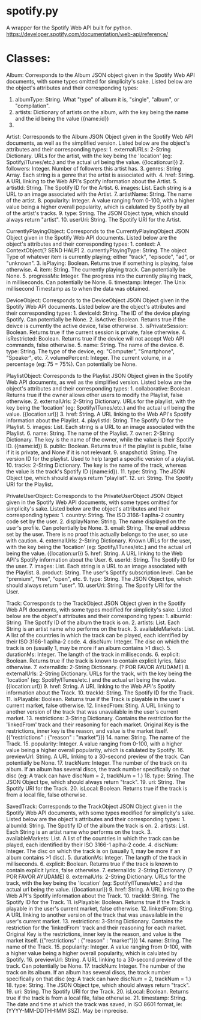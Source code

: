 # spotify.py
A wrapper for the Spotify Web API built for python.
https://developer.spotify.com/documentation/web-api/reference/


# Classes:

Album: Corresponds to the Album JSON object given in the Spotify Web API documents, with some types omitted for simplicity's sake. Listed below are the object's attributes and their corresponding types:
  1. albumType: String. What "type" of album it is, "single", "album", or "compilation".
  2. artists: Dictionary of artists on the album, with the key being the name and the id being the value ({name:id})
  3. 
  
  
Artist: Corresponds to the Album JSON Object given in the Spotify Web API documents, as well as the simplified version. Listed below are the object's attributes and their corresponding types:
    1. externalURLs: 2-String Dictionary. URLs for the artist, with the key being the 'location' (eg: Spotify/ITunes/etc.) and the actual url being the value. ({location:url})
    2. followers: Integer. Number of followers this artist has.
    3. genres: String Array. Each string is a genre that the artist is associated with.
    4. href: String. A URL linking to the Web API's Spotify information about the Artist.
    5. artistId: String. The Spotify ID for the Artist.
    6. images: List<String>. Each string is a URL to an image associated with the Artist.
    7. artistName: String. The name of the artist.
    8. popularity: Integer. A value ranging from 0-100, with a higher value being a higher overall popularity, which is calulated by Spotify by all of the artist's tracks.
    9. type: String. The JSON Object type, which should always return "artist".
    10. userUri: String. The Spotify URI for the Artist.
    
    
CurrentlyPlayingObject: Corresponds to the CurrentlyPlayingObject JSON Object given in the Spotify Web API documents. Listed below are the object's attributes and their corresponding types:
    1. context: A ContextObject(? SEND HALP)
    2. currentlyPlayingType: String. The object Type of whatever item is currently playing; either "track", "episode", "ad", or "unknown".
    3. isPlaying: Boolean. Returns true if something is playing, false otherwise.
    4. item: String. The currently playing track. Can potentially be None.
    5. progressMs: Integer. The progress into the currently playing track, in milliseconds. Can potentially be None.
    6. timestamp: Integer. The Unix millisecond Timestamp as to when the data was obtained.


DeviceObject: Corresponds to the DeviceObject JSON Object given in the Spotify Web API documents. Listed below are the object's attributes and their corresponding types:
    1. deviceId: String. The ID of the device playing Spotify. Can potentially be None.
    2. isActive: Boolean. Returns true if the deivce is currently the active device, false otherwise.
    3. isPrivateSession: Boolean. Returns true if the current session is private, false otherwise.
    4. isRestricted: Boolean. Returns true if the device will not accept Web API commands, false otherwise.
    5. name: String. The name of the device.
    6. type: String. The type of the device, eg: "Computer", "Smartphone", "Speaker", etc.
    7. volumePercent: Integer. The current volume, in a percentage (eg: 75 = 75%). Can potentially be None.
    
    
PlaylistObject: Corresponds to the Playlist JSON Object given in the Spotify Web API documents, as well as the simplified version. Listed below are the object's attributes and their corresponding types:
    1. collaborative: Boolean. Returns true if the owner allows other users to modify the Playlist, false otherwise.
    2. externalUrls: 2-String Dictionary. URLs for the playlist, with the key being the 'location' (eg: Spotify/ITunes/etc.) and the actual url being the value. ({location:url})
    3. href: String. A URL linking to the Web API's Spotify information about the Playlist.
    4. playlistId: String. The Spotify ID for the Playlist.
    5. images: List<String>. Each string is a URL to an image associated with the Playlist.
    6. name: String. The name of the Playlist.
    7. owner: 2-String Dictionary. The key is the name of the owner, while the value is their Spotify ID. ({name:id})
    8. public: Boolean. Returns true if the playlist is public, false if it is private, and None if it is not relevant.
    9. snapshotId: String. The version ID for the playlist. Used to help target a specific version of a playlist.
    10. tracks: 2-String Dictionary. The key is the name of the track, whereas the value is the track's Spotify ID ({name:id}).
    11. type: String. The JSON Object tpe, which should always return "playlist".
    12. uri: String. The Spotify URI for the Playlist.
    
    
PrivateUserObject: Corresponds to the PrivateUserObject JSON Object given in the Spotify Web API documents, with some types omitted for simplicity's sake. Listed below are the object's attributes and their corresponding types:
    1. country: String. The ISO 3166-1 aplha-2 country code set by the user.
    2. displayName: String. The name displayed on the user's profile. Can potentially be None.
    3. email: String. The email address set by the user. There is no proof this actually belongs to the user, so use with caution.
    4. externalUrls: 2-String Dictionary. Known URLs for the user, with the key being the 'location' (eg: Spotify/ITunes/etc.) and the actual url being the value. ({location:url})
    5. href: String. A URL linking to the Web API's Spotify information about the User.
    6. userId: String. The Spotify ID for the user.
    7. images: List<String>. Each string is a URL to an image associated with the Playlist.
    8. product: String. The user's Spotify subscription level. Can be "premium", "free", "open", etc.
    9. type: String. The JSON Object tpe, which should always return "user".
    10. userUri: String. The Spotify URI for the User.
    
    
Track: Corresponds to the TrackObject JSON Object given in the Spotify Web API documents, with some types modified for simplicity's sake. Listed below are the object's attributes and their corresponding types:
    1. albumId: String. The Spotify ID of the album the track is on.
    2. artists: List<String>. Each String is an artist name who performs on the track.
    3. availableMarkets: List<String>. A list of the countries in which the track can be played, each identified by their ISO 3166-1 aplha-2 code.
    4. discNum: Integer. The disc on which the track is on (usually 1, may be more if an album contains >1 disc).
    5. durationMs: Integer. The langth of the track in milliseconds.
    6. explicit: Boolean. Returns true if the track is known to contain explicit lyrics, false otherwise.
    7. externalIds: 2-String Dictionary. (? POR FAVOR AYUDAME)
    8. externalUrls: 2-String Dictionary. URLs for the track, with the key being the 'location' (eg: Spotify/ITunes/etc.) and the actual url being the value. ({location:url})
    9. href: String. A URL linking to the Web API's Spotify information about the Track.
    10. trackId: String. The Spotify ID for the Track.
    11. isPlayable: Boolean. Returns true if the Track is playable in the user's current market, false otherwise.
    12. linkedFrom: Sting. A URL linking to another version of the track that was unavailable in the user's current market.
    13. restrictions: 3-String Dictionary. Contains the restriction for the 'linkedFrom' track and their reasoning for each market. Original Key is the restrictions, inner key is the reason, and value is the market itself. ({"restrictions" : {"reason" : "market"}})
    14. name: String. The name of the Track.
    15. popularity: Integer. A value ranging from 0-100, with a higher value being a higher overall popularity, which is calulated by Spotify.
    16. previewUrl: String. A URL linking to a 30-second preview of the track. Can potentially be None.
    17. trackNum: Integer. The number of the track on its album. If an album has several discs, the track number specifically on that disc (eg: A track can have discNum = 2, trackNum = 1.)
    18. type: String. The JSON Object tpe, which should always return "track".
    19. uri: String. The Spotify URI for the Track.
    20. isLocal: Boolean. Returns true if the track is from a local file, false otherwise.
    
    
SavedTrack: Corresponds to the TrackObject JSON Object given in the Spotify Web API documents, with some types modified for simplicity's sake. Listed below are the object's attributes and their corresponding types:
    1. albumId: String. The Spotify ID of the album the track is on.
    2. artists: List<String>. Each String is an artist name who performs on the track.
    3. availableMarkets: List<String>. A list of the countries in which the track can be played, each identified by their ISO 3166-1 aplha-2 code.
    4. discNum: Integer. The disc on which the track is on (usually 1, may be more if an album contains >1 disc).
    5. durationMs: Integer. The langth of the track in milliseconds.
    6. explicit: Boolean. Returns true if the track is known to contain explicit lyrics, false otherwise.
    7. externalIds: 2-String Dictionary. (? POR FAVOR AYUDAME)
    8. externalUrls: 2-String Dictionary. URLs for the track, with the key being the 'location' (eg: Spotify/ITunes/etc.) and the actual url being the value. ({location:url})
    9. href: String. A URL linking to the Web API's Spotify information about the Track.
    10. trackId: String. The Spotify ID for the Track.
    11. isPlayable: Boolean. Returns true if the Track is playable in the user's current market, false otherwise.
    12. linkedFrom: Sting. A URL linking to another version of the track that was unavailable in the user's current market.
    13. restrictions: 3-String Dictionary. Contains the restriction for the 'linkedFrom' track and their reasoning for each market. Original Key is the restrictions, inner key is the reason, and value is the market itself. ({"restrictions" : {"reason" : "market"}})
    14. name: String. The name of the Track.
    15. popularity: Integer. A value ranging from 0-100, with a higher value being a higher overall popularity, which is calulated by Spotify.
    16. previewUrl: String. A URL linking to a 30-second preview of the track. Can potentially be None.
    17. trackNum: Integer. The number of the track on its album. If an album has several discs, the track number specifically on that disc (eg: A track can have discNum = 2, trackNum = 1.)
    18. type: String. The JSON Object tpe, which should always return "track".
    19. uri: String. The Spotify URI for the Track.
    20. isLocal: Boolean. Returns true if the track is from a local file, false otherwise.
    21. timestamp: String. The date and time at which the track was saved, in ISO 8601 format, ie: (YYYY-MM-DDTHH:MM:SSZ). May be imprecise.
